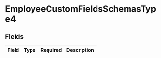 # EmployeeCustomFieldsSchemasType4


## Fields

| Field       | Type        | Required    | Description |
| ----------- | ----------- | ----------- | ----------- |